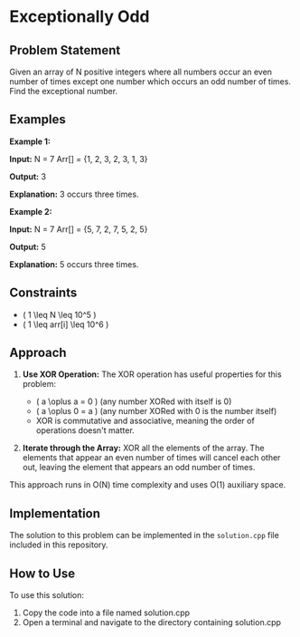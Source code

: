 # Exceptionally Odd

## Problem Statement

Given an array of N positive integers where all numbers occur an even number of times except one number which occurs an odd number of times. Find the exceptional number.

## Examples

**Example 1:**

**Input:**
N = 7
Arr[] = {1, 2, 3, 2, 3, 1, 3}

**Output:**
3


**Explanation:**
3 occurs three times.

**Example 2:**

**Input:**
N = 7
Arr[] = {5, 7, 2, 7, 5, 2, 5}

**Output:**
5


**Explanation:**
5 occurs three times.

## Constraints

- \( 1 \leq N \leq 10^5 \)
- \( 1 \leq arr[i] \leq 10^6 \)

## Approach

1. **Use XOR Operation:** The XOR operation has useful properties for this problem:
   - \( a \oplus a = 0 \) (any number XORed with itself is 0)
   - \( a \oplus 0 = a \) (any number XORed with 0 is the number itself)
   - XOR is commutative and associative, meaning the order of operations doesn't matter.

2. **Iterate through the Array:** XOR all the elements of the array. The elements that appear an even number of times will cancel each other out, leaving the element that appears an odd number of times.

This approach runs in O(N) time complexity and uses O(1) auxiliary space.

## Implementation

The solution to this problem can be implemented in the `solution.cpp` file included in this repository.


## How to Use
To use this solution:

1. Copy the code into a file named solution.cpp
2. Open a terminal and navigate to the directory containing solution.cpp